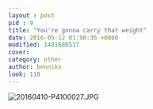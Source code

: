 ```yaml
---
layout : post
pid : 9
title: "You're gonna carry that weight"
date: 2016-05-12 01:56:36 +0800
modified: 1481686517
cover: 
category: other
author: benniks
look: 118
---
```

![20160410-P4100027.JPG](https://i.imgur.com/AyhKFtS.png)
